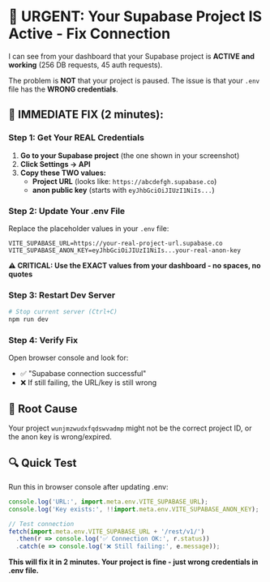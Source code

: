 # 🚨 URGENT: Your Supabase Project IS Active - Fix Connection

I can see from your dashboard that your Supabase project is **ACTIVE and working** (256 DB requests, 45 auth requests).

The problem is **NOT** that your project is paused. The issue is that your `.env` file has the **WRONG credentials**.

## 🔧 IMMEDIATE FIX (2 minutes):

### Step 1: Get Your REAL Credentials
1. **Go to your Supabase project** (the one shown in your screenshot)
2. **Click Settings → API**
3. **Copy these TWO values:**
   - **Project URL** (looks like: `https://abcdefgh.supabase.co`)
   - **anon public key** (starts with `eyJhbGciOiJIUzI1NiIs...`)

### Step 2: Update Your .env File
Replace the placeholder values in your `.env` file:

```env
VITE_SUPABASE_URL=https://your-real-project-url.supabase.co
VITE_SUPABASE_ANON_KEY=eyJhbGciOiJIUzI1NiIs...your-real-anon-key
```

**⚠️ CRITICAL: Use the EXACT values from your dashboard - no spaces, no quotes**

### Step 3: Restart Dev Server
```bash
# Stop current server (Ctrl+C)
npm run dev
```

### Step 4: Verify Fix
Open browser console and look for:
- ✅ "Supabase connection successful"
- ❌ If still failing, the URL/key is still wrong

## 🎯 Root Cause
Your project `wunjmzwudxfqdswvadmp` might not be the correct project ID, or the anon key is wrong/expired.

## 🔍 Quick Test
Run this in browser console after updating .env:

```javascript
console.log('URL:', import.meta.env.VITE_SUPABASE_URL);
console.log('Key exists:', !!import.meta.env.VITE_SUPABASE_ANON_KEY);

// Test connection
fetch(import.meta.env.VITE_SUPABASE_URL + '/rest/v1/')
  .then(r => console.log('✅ Connection OK:', r.status))
  .catch(e => console.log('❌ Still failing:', e.message));
```

**This will fix it in 2 minutes. Your project is fine - just wrong credentials in .env file.**